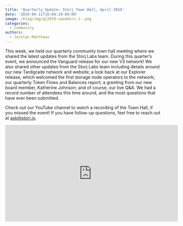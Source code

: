 ```yaml
---
title: 'Quarterly Update: Storj Town Hall, April 2019'
date: '2019-04-11T16:04:19-04:00'
image: /blog/img/q12019-speakers-1-.png
categories:
  - community
authors:
  - Jocelyn Matthews
---
```

This week, we held our quarterly community town hall meeting where we shared the latest updates from the Storj Labs team. During this quarter’s event, we announced the Vanguard release for our new V3 network! We also shared other updates from the Storj Labs team including details around our new Tardigrade network and website; a look back at our Explorer release, which welcomed the first storage node operators to the network; our quarterly Token Flows and Balances report; a greeting from our new board member, Katherine Johnson; and of course, our live Q&A. We had a record number of attendees this time around, and the most questions that have ever been submitted. 

Check out our YouTube channel to watch a recording of the Town Hall, if you missed the event! If you have follow-up questions, feel free to reach out at ask@storj.io. 

<iframe width="560" height="315" src="https://www.youtube.com/watch?v=ZSw2RJmARPw" frameborder="0" allow="accelerometer; autoplay; encrypted-media; gyroscope; picture-in-picture" allowfullscreen></iframe>
